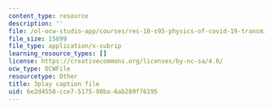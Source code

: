 ```yaml
---
content_type: resource
description: ''
file: /ol-ocw-studio-app/courses/res-10-s95-physics-of-covid-19-transmission-fall-2020/6e2d4558cce7517598ba6ab289f76195_yfxD7JKUxFQ.vtt
file_size: 15899
file_type: application/x-subrip
learning_resource_types: []
license: https://creativecommons.org/licenses/by-nc-sa/4.0/
ocw_type: OCWFile
resourcetype: Other
title: 3play caption file
uid: 6e2d4558-cce7-5175-98ba-6ab289f76195
---
```

